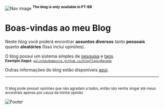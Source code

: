 ![Nav image](https://galinhasdomexico.github.io/cdn/img/navbg.webp)
<sup>**The blog is only available in PT-BR**</sup>

# Boas-vindas ao meu Blog

Neste blog você poderá encontrar **assuntos diversos** tanto **pessoais** quanto **aleatórios** (Isso inclui opiniões).

O blog possui um sistema simples de [pesquisa](/blog/) e [tags](/blog/tags). <br>
<sup>**Exemplo (tags):** [<code>galinhasdomexico.github.io/blog?tags=Random</code></sup>](/blog/?tags=None)

Outras informações do blog estão disponíveis [aqui](/blog/about).

----
<br>
<sup>O blog pode possuir opiniões que não agradam a todos, então não venha xingar até meus ancestrais apenas por causa da minha opinião</sup>

![Footer](https://galinhasdomexico.github.io/cdn/img/navbgrooter.webp)